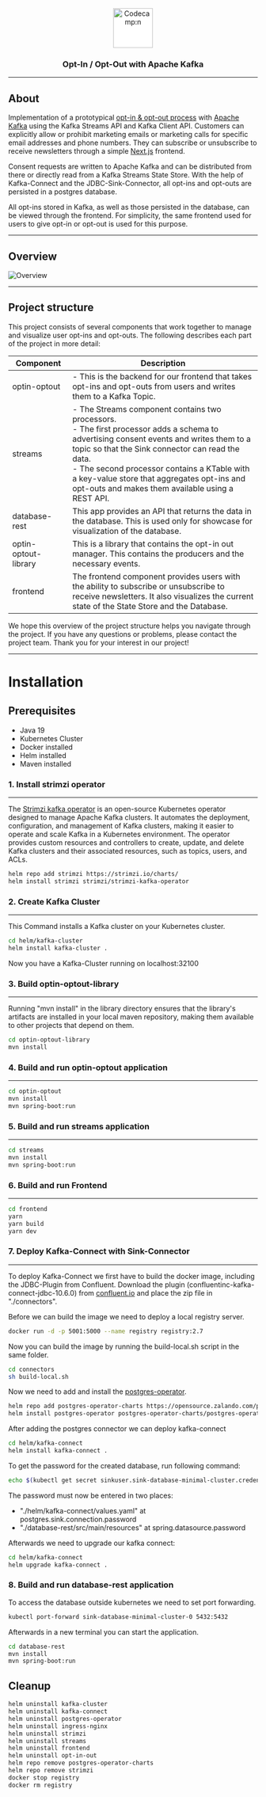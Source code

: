 <a name="readme-top"></a>
<br />

<div align="center" >
  <a href="https://codecamp-n.com">
    <img src="images/codecamp_n.png" style="background:white;" height="80" alt="Codecamp:n">
  </a>

<h3 align="center">Opt-In / Opt-Out with Apache Kafka</h3>

</div>

---

## About

Implementation of a prototypical [opt-in & opt-out process](https://www.iubenda.com/en/help/6192-opt-in-opt-out#:~:text=%F0%9F%91%89%20%E2%80%9COpt%2Din%E2%80%9D%20is,opt%20out%20of%20that%20choice.)
with [Apache Kafka](https://kafka.apache.org/) using the Kafka Streams API and Kafka Client API.
Customers can explicitly allow or prohibit marketing emails or marketing calls for specific email addresses and phone numbers.
They can subscribe or unsubscribe to receive newsletters through a simple [Next.js](https://nextjs.org) frontend.


Consent requests are written to Apache Kafka and can be distributed from there or directly read from a Kafka Streams State Store.
With the help of Kafka-Connect and the JDBC-Sink-Connector, all opt-ins and opt-outs are persisted in a postgres database. 

All opt-ins stored in Kafka, as well as those persisted in the database, can be viewed through the frontend.
For simplicity, the same frontend used for users to give opt-in or opt-out is used for this purpose.


---

## Overview

![Overview](./frontend/public/overview.svg)

---

## Project structure

This project consists of several components that work together to manage and visualize user opt-ins and opt-outs.
The following describes each part of the project in more detail:


| Component            | Description                                                                                                                                                                                                                                                                                                                                       |
|----------------------|---------------------------------------------------------------------------------------------------------------------------------------------------------------------------------------------------------------------------------------------------------------------------------------------------------------------------------------------------|
| optin-optout         | - This is the backend for our frontend that takes opt-ins and opt-outs from users and writes them to a Kafka Topic.                                                                                                                                                                                                                               |
| streams              | - The Streams component contains two processors.<br>- The first processor adds a schema to advertising consent events and writes them to a topic so that the Sink connector can read the data.<br>- The second processor contains a KTable with a key-value store that aggregates opt-ins and opt-outs and makes them available using a REST API. |
| database-rest        | This app provides an API that returns the data in the database. This is used only for showcase for visualization of the database.                                                                                                                                                                                                                 |
| optin-optout-library | This is a library that contains the opt-in out manager. This contains the producers and the necessary events.                                                                                                                                                                                                                                     |
| frontend             | The frontend component provides users with the ability to subscribe or unsubscribe to receive newsletters. It also visualizes the current state of the State Store and the Database.                                                                                                                                                              |


We hope this overview of the project structure helps you navigate through the project.
If you have any questions or problems, please contact the project team. Thank you for your interest in our project!

---

# Installation

## Prerequisites

- Java 19
- Kubernetes Cluster
- Docker installed
- Helm installed
- Maven installed

### 1. Install strimzi operator

---
The [Strimzi kafka operator](https://github.com/strimzi/strimzi-kafka-operator) is an open-source Kubernetes operator designed to manage Apache Kafka clusters. It automates the deployment, configuration, and management of Kafka clusters, making it easier to operate and scale Kafka in a Kubernetes environment. The operator provides custom resources and controllers to create, update, and delete Kafka clusters and their associated resources, such as topics, users, and ACLs.
```bash
helm repo add strimzi https://strimzi.io/charts/
helm install strimzi strimzi/strimzi-kafka-operator
```

### 2. Create Kafka Cluster

---
This Command installs a Kafka cluster on your Kubernetes cluster.
```bash
cd helm/kafka-cluster
helm install kafka-cluster . 
```

Now you have a Kafka-Cluster running on localhost:32100

### 3. Build optin-optout-library

---
Running "mvn install" in the library directory ensures that the library's artifacts are installed
in your local maven repository, making them available to other projects that depend on them.
```bash
cd optin-optout-library
mvn install
```

### 4. Build and run optin-optout application

---
```bash
cd optin-optout
mvn install
mvn spring-boot:run
```
### 5. Build and run streams application

---
```bash
cd streams
mvn install
mvn spring-boot:run
```

### 6. Build and run Frontend

---
```bash
cd frontend
yarn
yarn build
yarn dev
```

### 7. Deploy Kafka-Connect with Sink-Connector

---
To deploy Kafka-Connect we first have to build the docker image, including the JDBC-Plugin from Confluent.
Download the plugin (confluentinc-kafka-connect-jdbc-10.6.0) from [confluent.io](https://www.confluent.io/hub/confluentinc/kafka-connect-jdbc) and place the
zip file in "./connectors". 

Before we can build the image we need to deploy a local registry server.

```bash
docker run -d -p 5001:5000 --name registry registry:2.7
```

Now you can build the image by running the build-local.sh script in the same folder.

```bash
cd connectors
sh build-local.sh
```
Now we need to add and install the [postgres-operator](https://github.com/zalando/postgres-operator).

```bash
helm repo add postgres-operator-charts https://opensource.zalando.com/postgres-operator/charts/postgres-operator
helm install postgres-operator postgres-operator-charts/postgres-operator
```
After adding the postgres connector we can deploy kafka-connect

```bash
cd helm/kafka-connect
helm install kafka-connect .
```

To get the password for the created database, run following command:

```bash
echo $(kubectl get secret sinkuser.sink-database-minimal-cluster.credentials.postgresql.acid.zalan.do -o 'jsonpath={.data.password}' | base64 -d)
```
The password must now be entered in two places:

- "./helm/kafka-connect/values.yaml" at postgres.sink.connection.password
- "./database-rest/src/main/resources" at spring.datasource.password

Afterwards we need to upgrade our kafka connect:

```bash
cd helm/kafka-connect
helm upgrade kafka-connect .
```

### 8. Build and run database-rest application

To access the database outside kubernetes we need to set port forwarding.

```bash
kubectl port-forward sink-database-minimal-cluster-0 5432:5432  
```
Afterwards in a new terminal you can start the application.

```bash
cd database-rest
mvn install
mvn spring-boot:run
```

## Cleanup

```bash
helm uninstall kafka-cluster
helm uninstall kafka-connect
helm uninstall postgres-operator
helm uninstall ingress-nginx
helm uninstall strimzi
helm uninstall streams
helm uninstall frontend
helm uninstall opt-in-out
helm repo remove postgres-operator-charts
helm repo remove strimzi
docker stop registry
docker rm registry
```
